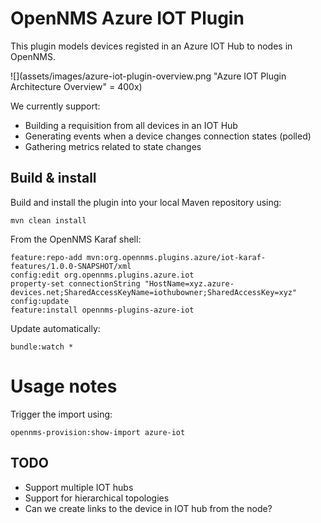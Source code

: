 # OpenNMS Azure IOT Plugin

This plugin models devices registed in an Azure IOT Hub to nodes in OpenNMS.

![](assets/images/azure-iot-plugin-overview.png "Azure IOT Plugin Architecture Overview" = 400x)

We currently support:
* Building a requisition from all devices in an IOT Hub
* Generating events when a device changes connection states (polled)
* Gathering metrics related to state changes

## Build & install

Build and install the plugin into your local Maven repository using:
```
mvn clean install
```

From the OpenNMS Karaf shell:
```
feature:repo-add mvn:org.opennms.plugins.azure/iot-karaf-features/1.0.0-SNAPSHOT/xml
config:edit org.opennms.plugins.azure.iot
property-set connectionString "HostName=xyz.azure-devices.net;SharedAccessKeyName=iothubowner;SharedAccessKey=xyz"
config:update
feature:install opennms-plugins-azure-iot
```

Update automatically:
```
bundle:watch *
```

# Usage notes

Trigger the import using:
```
opennms-provision:show-import azure-iot
```

## TODO

* Support multiple IOT hubs
* Support for hierarchical topologies
* Can we create links to the device in IOT hub from the node?

